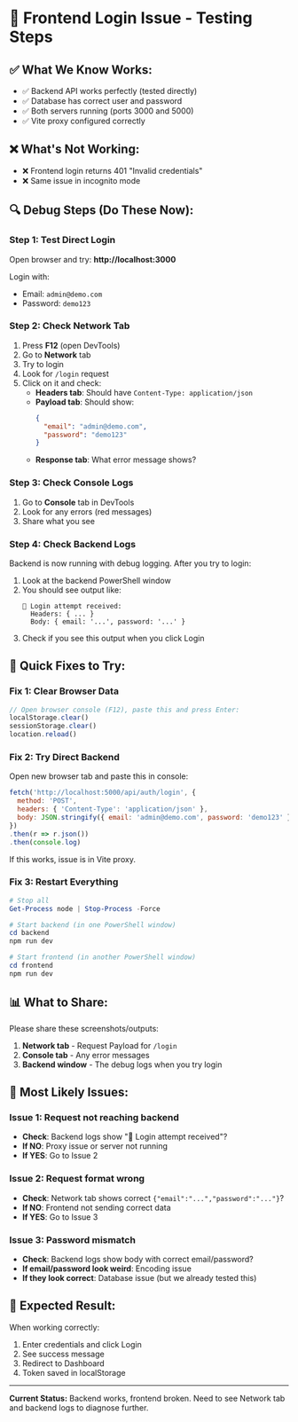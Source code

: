 # 🔐 Frontend Login Issue - Testing Steps

## ✅ What We Know Works:
- ✅ Backend API works perfectly (tested directly)
- ✅ Database has correct user and password
- ✅ Both servers running (ports 3000 and 5000)
- ✅ Vite proxy configured correctly

## ❌ What's Not Working:
- ❌ Frontend login returns 401 "Invalid credentials"
- ❌ Same issue in incognito mode

## 🔍 Debug Steps (Do These Now):

### Step 1: Test Direct Login
Open browser and try: **http://localhost:3000**

Login with:
- Email: `admin@demo.com`  
- Password: `demo123`

### Step 2: Check Network Tab
1. Press **F12** (open DevTools)
2. Go to **Network** tab
3. Try to login
4. Look for `/login` request
5. Click on it and check:
   - **Headers tab**: Should have `Content-Type: application/json`
   - **Payload tab**: Should show:
     ```json
     {
       "email": "admin@demo.com",
       "password": "demo123"
     }
     ```
   - **Response tab**: What error message shows?

### Step 3: Check Console Logs
1. Go to **Console** tab in DevTools
2. Look for any errors (red messages)
3. Share what you see

### Step 4: Check Backend Logs
Backend is now running with debug logging. After you try to login:

1. Look at the backend PowerShell window
2. You should see output like:
   ```
   🔐 Login attempt received:
     Headers: { ... }
     Body: { email: '...', password: '...' }
   ```
3. Check if you see this output when you click Login

## 🔧 Quick Fixes to Try:

### Fix 1: Clear Browser Data
```javascript
// Open browser console (F12), paste this and press Enter:
localStorage.clear()
sessionStorage.clear()
location.reload()
```

### Fix 2: Try Direct Backend
Open new browser tab and paste this in console:
```javascript
fetch('http://localhost:5000/api/auth/login', {
  method: 'POST',
  headers: { 'Content-Type': 'application/json' },
  body: JSON.stringify({ email: 'admin@demo.com', password: 'demo123' })
})
.then(r => r.json())
.then(console.log)
```

If this works, issue is in Vite proxy.

### Fix 3: Restart Everything
```powershell
# Stop all
Get-Process node | Stop-Process -Force

# Start backend (in one PowerShell window)
cd backend
npm run dev

# Start frontend (in another PowerShell window)  
cd frontend
npm run dev
```

## 📊 What to Share:

Please share these screenshots/outputs:
1. **Network tab** - Request Payload for `/login`
2. **Console tab** - Any error messages
3. **Backend window** - The debug logs when you try login

## 🎯 Most Likely Issues:

### Issue 1: Request not reaching backend
- **Check**: Backend logs show "🔐 Login attempt received"?
- **If NO**: Proxy issue or server not running
- **If YES**: Go to Issue 2

### Issue 2: Request format wrong
- **Check**: Network tab shows correct `{"email":"...","password":"..."}`?
- **If NO**: Frontend not sending correct data
- **If YES**: Go to Issue 3

### Issue 3: Password mismatch
- **Check**: Backend logs show body with correct email/password?
- **If email/password look weird**: Encoding issue
- **If they look correct**: Database issue (but we already tested this)

## 🚀 Expected Result:

When working correctly:
1. Enter credentials and click Login
2. See success message
3. Redirect to Dashboard
4. Token saved in localStorage

---

**Current Status:** Backend works, frontend broken. Need to see Network tab and backend logs to diagnose further.
